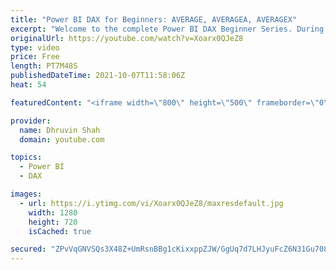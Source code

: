 ```yaml
---
title: "Power BI DAX for Beginners: AVERAGE, AVERAGEA, AVERAGEX"
excerpt: "Welcome to the complete Power BI DAX Beginner Series. During this session, we will discuss the AVERAGE function in DAX. AVERAGE function in Power BI DAX has lots of variations. During this session, we will cover AVERAGE, AVERAGEA, AVERAGEX. So, Let's get started!  The Episode covers the following information:"
originalUrl: https://youtube.com/watch?v=Xoarx0QJeZ8
type: video
price: Free
length: PT7M48S
publishedDateTime: 2021-10-07T11:58:06Z
heat: 54

featuredContent: "<iframe width=\"800\" height=\"500\" frameborder=\"0\" src=\"https://www.youtube.com/embed/Xoarx0QJeZ8\" allow=\"accelerometer; autoplay; encrypted-media; gyroscope; picture-in-picture\" allowfullscreen></iframe>"

provider:
  name: Dhruvin Shah
  domain: youtube.com

topics:
  - Power BI
  - DAX

images:
  - url: https://i.ytimg.com/vi/Xoarx0QJeZ8/maxresdefault.jpg
    width: 1280
    height: 720
    isCached: true

secured: "ZPvVqGNVSQs3X48Z+UmRsnBBg1cKixxppZJW/GgUq7d7LHJyuFcZ6N31Gu708vY7sYUXpLNFNVpuTALlbZ4etuqdxUqRANc0gjqry0VOoCq16YYZJslFId+PefqpQxK4X3UEYGKB/n1j7gHC6M77qM7myZD1n60yPmqFjogDBbpB0+T2ViXea4KLfxKXolAWiCTLMuEtLbdMkR/X5KedEIWKcl91AmzomFmbBTmzGdXFu9G26JZXYjmm5qdnJ8ivZlqiCd3c4trBXlJNooGYCK/fDVjwzmZoD6npq6gS2rbtGLVd/BZTnOlitAhi6zBS/d1ToddgnOrWkPKNpqnCU/oi3RWN1Ayx18zMYbAfL8fOwQHjdcFAXFjUOCV33D/egjtxK7IqYFh/7bEkMFaTcV1A2kK6ioxaU9y775UCJJY=;tplPfJ4L7gwdl5shpSTUZA=="
---
```



